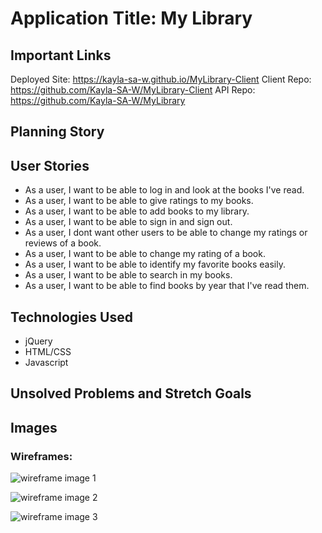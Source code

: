 # Application Title: My Library
## Important Links
Deployed Site: https://kayla-sa-w.github.io/MyLibrary-Client
Client Repo: https://github.com/Kayla-SA-W/MyLibrary-Client
API Repo: https://github.com/Kayla-SA-W/MyLibrary



## Planning Story




## User Stories
* As a user, I want to be able to log in and look at the books I've read.
* As a user, I want to be able to give ratings to my books.
* As a user, I want to be able to add books to my library.
* As a user, I want to be able to sign in and sign out.
* As a user, I dont want other users to be able to change my ratings or reviews of a book.
* As a user, I want to be able to change my rating of a book.
* As a user, I want to be able to identify my favorite books easily.
* As a user, I want to be able to search in my books.
* As a user, I want to be able to find books by year that I've read them.



## Technologies Used
* jQuery
* HTML/CSS
* Javascript


## Unsolved Problems and Stretch Goals



## Images
### Wireframes:
![wireframe image 1](./public/img/Wireframe-onload.jpeg)

![wireframe image 2](./public/img/Wireframe-signedinview.jpeg)

![wireframe image 3](./public/img/Wireframe-bookview.jpeg)
